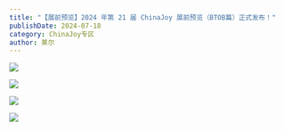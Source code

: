 ```yaml
---
title: "【展前预览】2024 年第 21 届 ChinaJoy 展前预览（BTOB篇）正式发布！"
publishDate: 2024-07-18
category: ChinaJoy专区
author: 莱尔
---
```


![](https://ec-net-1251389766.cos.ap-shanghai.myqcloud.com/wp-content/uploads/2024/07/20240718213145545-277x1024.png)

![](https://ec-net-1251389766.cos.ap-shanghai.myqcloud.com/wp-content/uploads/2024/07/20240718213225578-187x1024.png)

![](https://ec-net-1251389766.cos.ap-shanghai.myqcloud.com/wp-content/uploads/2024/07/20240718213221800-312x1024.png)

![](https://ec-net-1251389766.cos.ap-shanghai.myqcloud.com/wp-content/uploads/2024/07/20240718213205231-219x1024.png)
